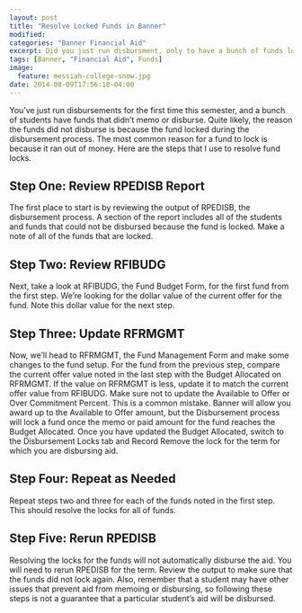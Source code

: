 ```yaml
---
layout: post
title: "Resolve Locked Funds in Banner"
modified:
categories: "Banner Financial Aid"
excerpt: Did you just run disbursment, only to have a bunch of funds lock. Learn how to resolve locked funds.
tags: [Banner, "Financial Aid", Funds]
image:
  feature: messiah-college-snow.jpg
date: 2014-08-09T17:56:18-04:00
---
```


You’ve just run disbursements for the first time this semester, and a bunch of students have funds that didn’t memo or disburse. Quite likely, the reason the funds did not disburse is because the fund locked during the disbursement process. The most common reason for a fund to lock is because it ran out of money. Here are the steps that I use to resolve fund locks.

## Step One: Review RPEDISB Report

The first place to start is by reviewing the output of RPEDISB, the disbursement process. A section of the report includes all of the students and funds that could not be disbursed because the fund is locked. Make a note of all of the funds that are locked.

## Step Two: Review RFIBUDG

Next, take a look at RFIBUDG, the Fund Budget Form, for the first fund from the first step. We’re looking for the dollar value of the current offer for the fund. Note this dollar value for the next step.

## Step Three: Update RFRMGMT

Now, we’ll head to RFRMGMT, the Fund Management Form and make some changes to the fund setup. For the fund from the previous step, compare the current offer value noted in the last step with the Budget Allocated on RFRMGMT. If the value on RFRMGMT is less, update it to match the current offer value from RFIBUDG. Make sure not to update the Available to Offer or Over Commitment Percent. This is a common mistake. Banner will allow you award up to the Available to Offer amount, but the Disbursement process will lock a fund once the memo or paid amount for the fund reaches the Budget Allocated. Once you have updated the Budget Allocated, switch to the Disbursement Locks tab and Record Remove the lock for the term for which you are disbursing aid.

## Step Four: Repeat as Needed

Repeat steps two and three for each of the funds noted in the first step. This should resolve the locks for all of funds.

## Step Five: Rerun RPEDISB

Resolving the locks for the funds will not automatically disburse the aid. You will need to rerun RPEDISB for the term. Review the output to make sure that the funds did not lock again. Also, remember that a student may have other issues that prevent aid from memoing or disbursing, so following these steps is not a guarantee that a particular student’s aid will be disbursed.
